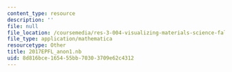 ```yaml
---
content_type: resource
description: ''
file: null
file_location: /coursemedia/res-3-004-visualizing-materials-science-fall-2017/8d816bce165455bb70303709e62c4312_2017EPFL_anon1.nb
file_type: application/mathematica
resourcetype: Other
title: 2017EPFL_anon1.nb
uid: 8d816bce-1654-55bb-7030-3709e62c4312
---
```

